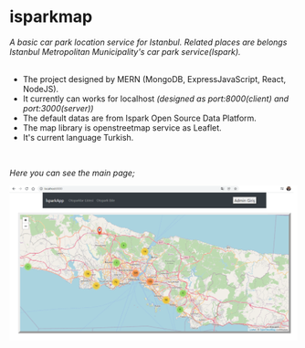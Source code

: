 # isparkmap

*A basic car park location service for Istanbul. Related places are belongs Istanbul Metropolitan Municipality's car park service(Ispark).* <br> <br>

* The project designed by MERN (MongoDB, ExpressJavaScript, React, NodeJS).
* It currently can works for localhost *(designed as port:8000(client) and port:3000(server))*
* The default datas are from Ispark Open Source Data Platform. <br>
* The map library is openstreetmap service as Leaflet.
* It's current language Turkish.
<br>

*Here you can see the main page;*

![Alt text](ss/home.png  "Home Page")
